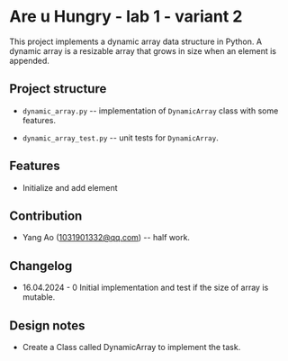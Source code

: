 # Are u Hungry - lab 1 - variant 2

  This project implements a dynamic array data structure in Python.
  A dynamic array is a resizable array that grows in size when an element is appended.

## Project structure

- `dynamic_array.py` -- implementation of `DynamicArray` class with some features.

- `dynamic_array_test.py` -- unit tests for `DynamicArray`.

## Features

- Initialize and add element

## Contribution

- Yang Ao (1031901332@qq.com) -- half work.

## Changelog

- 16.04.2024 - 0
  Initial implementation and test if the size of array is mutable.

## Design notes

- Create a Class called DynamicArray to implement the task.
